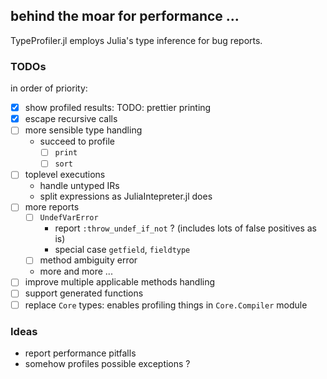 ## behind the moar for performance ...

TypeProfiler.jl employs Julia's type inference for bug reports.


### TODOs

in order of priority:

- [x] show profiled results: TODO: prettier printing
- [x] escape recursive calls
- [ ] more sensible type handling
  * succeed to profile
    + [ ] `print`
    + [ ] `sort`
- [ ] toplevel executions
  * handle untyped IRs
  * split expressions as JuliaIntepreter.jl does
- [ ] more reports
  * [ ] `UndefVarError`
    + report `:throw_undef_if_not` ? (includes lots of false positives as is)
    + special case `getfield`, `fieldtype`
  * [ ] method ambiguity error
  * more and more ...
- [ ] improve multiple applicable methods handling
- [ ] support generated functions
- [ ] replace `Core` types: enables profiling things in `Core.Compiler` module

### Ideas

- report performance pitfalls
- somehow profiles possible exceptions ?